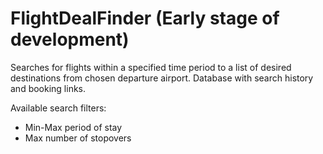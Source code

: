 # FlightDealFinder (Early stage of development)
Searches for flights within a specified time period to a list of desired destinations from chosen departure airport.
Database with search history and booking links.

Available search filters:
- Min-Max period of stay
- Max number of stopovers
